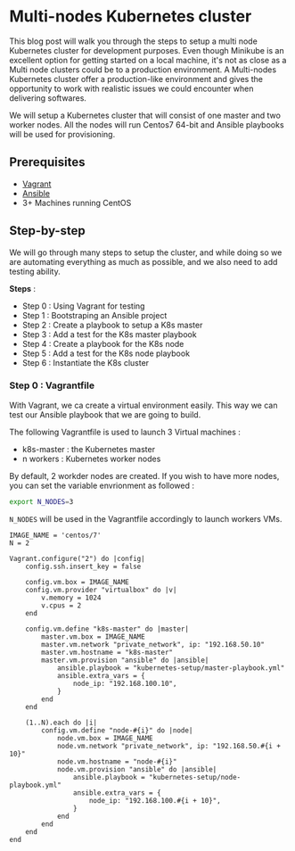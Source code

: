 # Multi-nodes Kubernetes cluster

This blog post will walk you through the steps to setup a multi node Kubernetes cluster for development purposes. Even though Minikube is an excellent option for getting started on a local machine, it's not as close as a Multi node clusters could be to a production environment. A Multi-nodes Kubernetes cluster offer a production-like environment and gives the opportunity to work with realistic issues we could encounter when delivering softwares. 

We will setup a Kubernetes cluster that will consist of one master and two worker nodes. All the nodes will run Centos7 64-bit and Ansible playbooks will be used for provisioning.

## Prerequisites

- [Vagrant](https://www.vagrantup.com/downloads.html)
- [Ansible](https://docs.ansible.com/ansible/latest/installation_guide/intro_installation.html)
- 3+ Machines running CentOS

## Step-by-step

We will go through many steps to setup the cluster, and while doing so we are automating everything as much as possible, and we also need to add testing ability.

__Steps__ :

- Step 0 : Using Vagrant for testing
- Step 1 : Bootstraping an Ansible project
- Step 2 : Create a playbook to setup a K8s master
- Step 3 : Add a test for the K8s master playbook
- Step 4 : Create a playbook for the K8s node
- Step 5 : Add a test for the K8s node playbook
- Step 6 : Instantiate the K8s cluster

### Step 0 : Vagrantfile

With Vagrant, we ca create a virtual environment easily. This way we can test our Ansible playbook that we are going to build.

The following Vagrantfile is used to launch 3 Virtual machines :

- k8s-master : the Kubernetes master
- n workers : Kubernetes worker nodes

By default, 2 workder nodes are created. If you wish to have more nodes, you can set the variable envrionment as followed :

```sh
export N_NODES=3
```

`N_NODES` will be used in the Vagrantfile accordingly to launch workers VMs.

```vagrantfile
IMAGE_NAME = 'centos/7'
N = 2

Vagrant.configure("2") do |config|
    config.ssh.insert_key = false

    config.vm.box = IMAGE_NAME
    config.vm.provider "virtualbox" do |v|
        v.memory = 1024
        v.cpus = 2
    end
      
    config.vm.define "k8s-master" do |master|
        master.vm.box = IMAGE_NAME
        master.vm.network "private_network", ip: "192.168.50.10"
        master.vm.hostname = "k8s-master"
        master.vm.provision "ansible" do |ansible|
            ansible.playbook = "kubernetes-setup/master-playbook.yml"
            ansible.extra_vars = {
                node_ip: "192.168.100.10",
            }
        end
    end

    (1..N).each do |i|
        config.vm.define "node-#{i}" do |node|
            node.vm.box = IMAGE_NAME
            node.vm.network "private_network", ip: "192.168.50.#{i + 10}"
            node.vm.hostname = "node-#{i}"
            node.vm.provision "ansible" do |ansible|
                ansible.playbook = "kubernetes-setup/node-playbook.yml"
                ansible.extra_vars = {
                    node_ip: "192.168.100.#{i + 10}",
                }
            end
        end
    end
end
```

